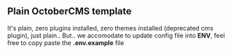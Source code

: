 ## Plain OctoberCMS template
It's plain, zero plugins installed, zero themes installed (deprecated cms plugin), just plain..
But.. we accomodate to update config file into **ENV**, feel free to copy paste the **.env.example** file